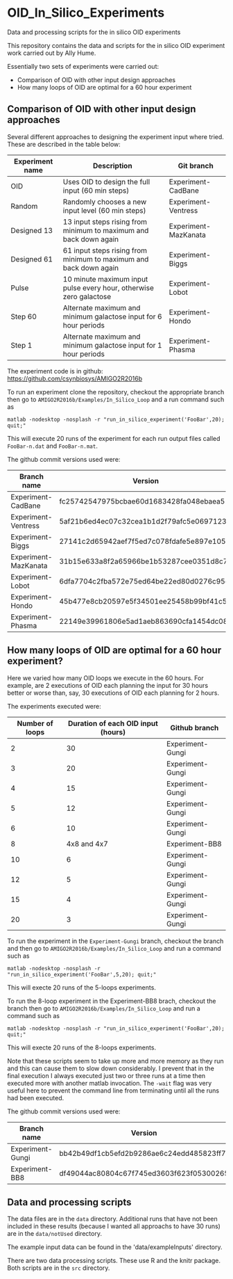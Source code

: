 # OID_In_Silico_Experiments
Data and processing scripts for the in silico OID experiments

This repository contains the data and scripts for the in silico OID experiment work carried out by Ally Hume.

Essentially two sets of experiments were carried out:
* Comparison of OID with other input design approaches
* How many loops of OID are optimal for a 60 hour experiment

## Comparison of OID with other input design approaches

Several different approaches to designing the experiment input where tried.  These are described in the table below:

| Experiment name | Description | Git branch |
|-----------------|-------------|-----------------|
| OID         | Uses OID to design the full input (60 min steps)    | Experiment-CadBane |
| Random      | Randomly chooses a new input level (60 min steps) | Experiment-Ventress |
| Designed 13 | 13 input steps rising from minimum to maximum and back down again | Experiment-MazKanata |
| Designed 61 | 61 input steps rising from minimum to maximum and back down again | Experiment-Biggs |
| Pulse       | 10 minute maximum input pulse every hour, otherwise zero galactose | Experiment-Lobot |
| Step 60     | Alternate maximum and minimum galactose input for 6 hour periods | Experiment-Hondo |
| Step 1      | Alternate maximum and minimum galactose input for 1 hour periods | Experiment-Phasma |

The experiment code is in github: https://github.com/csynbiosys/AMIGO2R2016b

To run an experiment clone the repository, checkout the appropriate branch then go to `AMIGO2R2016b/Examples/In_Silico_Loop` and 
a run command such as
```
matlab -nodesktop -nosplash -r "run_in_silico_experiment('FooBar',20); quit;"
```
This will execute 20 runs of the experiment for each run output files called `FooBar-n.dat` and `FooBar-n.mat`. 

The github commit versions used were:

| Branch name |  Version|
|-------------|---------|
| Experiment-CadBane   |  fc25742547975bcbae60d1683428fa048ebaea5  |
| Experiment-Ventress  |  5af21b6ed4ec07c32cea1b1d2f79afc5e0697123 |
| Experiment-Biggs     | 27141c2d65942aef7f5ed7c078fdafe5e897e105  |
| Experiment-MazKanata |  31b15e633a8f2a65966be1b53287cee0351d8c70 |
| Experiment-Lobot     | 6dfa7704c2fba572e75ed64be22ed80d0276c95d  |
| Experiment-Hondo     |  45b477e8cb20597e5f34501ee25458b99bf41c58 |
| Experiment-Phasma    |  22149e39961806e5ad1aeb863690cfa1454dc08e |


## How many loops of OID are optimal for a 60 hour experiment?

Here we varied how many OID loops we execute in the 60 hours. For example, are 2 executions of OID each planning the input for 30 hours better or worse than, say, 30 executions of OID each planning for 2 hours.

The experiments executed were:

| Number of loops |  Duration of each OID input (hours) | Github branch |
|-----------------|-----------------------------|---------------|
| 2 | 30 | Experiment-Gungi |
| 3 | 20 | Experiment-Gungi |
| 4 | 15 | Experiment-Gungi |
| 5 | 12 | Experiment-Gungi |
| 6 | 10 | Experiment-Gungi |
| 8 | 4x8 and 4x7 | Experiment-BB8 |
| 10 | 6 | Experiment-Gungi |
| 12 | 5 | Experiment-Gungi |
| 15 | 4 | Experiment-Gungi |
| 20 | 3 | Experiment-Gungi |

To run the experiment in the `Experiment-Gungi` branch, checkout the branch and then go to `AMIGO2R2016b/Examples/In_Silico_Loop` and run a command such as
```
matlab -nodesktop -nosplash -r "run_in_silico_experiment('FooBar',5,20); quit;"
```
This will execte 20 runs of the 5-loops experiments.

To run the 8-loop experiment in the Experiment-BB8 brach, checkout the branch then go to `AMIGO2R2016b/Examples/In_Silico_Loop` and run a command such as
```
matlab -nodesktop -nosplash -r "run_in_silico_experiment('FooBar',20); quit;"
```
This will execte 20 runs of the 8-loops experiments.

Note that these scripts seem to take up more and more memory as they run and this can cause them to slow down considerably. I prevent that in the final execution I always executed just two or three runs at a time then executed more with another matlab invocation. The `-wait` flag was very useful here to prevent the command line from terminating until all the runs had been executed.

The github commit versions used were:

| Branch name |  Version|
|-------------|---------|
| Experiment-Gungi  |  bb42b49df1cb5efd2b9286ae6c24edd485823ff7  |
| Experiment-BB8    |  df49044ac80804c67f745ed3603f623f05300265  |


## Data and processing scripts

The data files are in the `data` directory. Additional runs that have not been included in these results (because I wanted
all approachs to have 30 runs) are in the `data/notUsed` directory.

The example input data can be found in the 'data/exampleInputs' directory.

There are two data processing scripts.  These use R and the knitr package. Both scripts are in the `src` directory.


